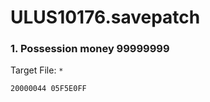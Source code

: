 # ULUS10176.savepatch

### 1. Possession money 99999999

Target File: `*`

```
20000044 05F5E0FF
```

